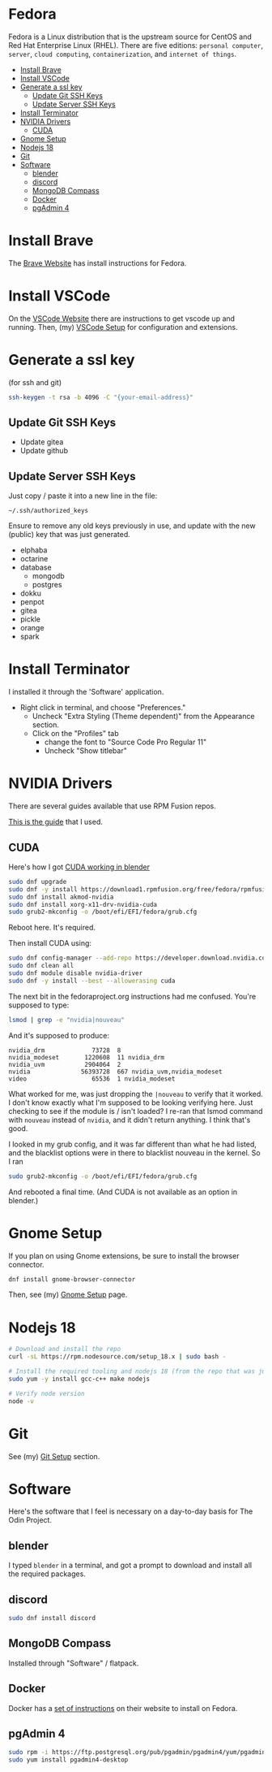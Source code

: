 # Fedora <!-- omit in toc -->

Fedora is a Linux distribution that is the upstream source for CentOS and Red Hat Enterprise Linux (RHEL). There are five editions: `personal computer`, `server`, `cloud computing`, `containerization`, and `internet of things`.

- [Install Brave](#install-brave)
- [Install VSCode](#install-vscode)
- [Generate a ssl key](#generate-a-ssl-key)
  - [Update Git SSH Keys](#update-git-ssh-keys)
  - [Update Server SSH Keys](#update-server-ssh-keys)
- [Install Terminator](#install-terminator)
- [NVIDIA Drivers](#nvidia-drivers)
  - [CUDA](#cuda)
- [Gnome Setup](#gnome-setup)
- [Nodejs 18](#nodejs-18)
- [Git](#git)
- [Software](#software)
  - [blender](#blender)
  - [discord](#discord)
  - [MongoDB Compass](#mongodb-compass)
  - [Docker](#docker)
  - [pgAdmin 4](#pgadmin-4)

# Install Brave

The [Brave Website](https://brave.com/linux/#fedora-centos-streamrhel) has install instructions for Fedora.

# Install VSCode

On the [VSCode Website](https://code.visualstudio.com/docs/setup/linux#_rhel-fedora-and-centos-based-distributions) there are instructions to get vscode up and running. Then, (my) [VSCode Setup](../setup-vscode.md) for configuration and extensions.

# Generate a ssl key

(for ssh and git)

```bash
ssh-keygen -t rsa -b 4096 -C "{your-email-address}"
```

## Update Git SSH Keys

- Update gitea
- Update github

## Update Server SSH Keys

Just copy / paste it into a new line in the file:

```
~/.ssh/authorized_keys
```

Ensure to remove any old keys previously in use, and update with the new (public) key that was just generated.

- elphaba
- octarine
- database
  - mongodb
  - postgres
- dokku
- penpot
- gitea
- pickle
- orange
- spark

# Install Terminator

I installed it through the 'Software' application.

- Right click in terminal, and choose "Preferences."
  - Uncheck "Extra Styling (Theme dependent)" from the Appearance section.
  - Click on the "Profiles" tab
    - change the font to "Source Code Pro Regular 11"
    - Uncheck "Show titlebar"

# NVIDIA Drivers

There are several guides available that use RPM Fusion repos.

[This is the guide](https://phoenixnap.com/kb/fedora-nvidia-drivers) that I used.

## CUDA

Here's how I got [CUDA working in blender](https://discussion.fedoraproject.org/t/nvidia-cuda-is-not-shown-in-blender/75946/5)

```bash
sudo dnf upgrade
sudo dnf -y install https://download1.rpmfusion.org/free/fedora/rpmfusion-free-release-$(rpm -E %fedora).noarch.rpm https://download1.rpmfusion.org/nonfree/fedora/rpmfusion-nonfree-release-$(rpm -E %fedora).noarch.rpm
sudo dnf install akmod-nvidia
sudo dnf install xorg-x11-drv-nvidia-cuda
sudo grub2-mkconfig -o /boot/efi/EFI/fedora/grub.cfg
```

Reboot here. It's required.

Then install CUDA using:

```bash
sudo dnf config-manager --add-repo https://developer.download.nvidia.com/compute/cuda/repos/fedora36/x86_64/cuda-fedora36.repo
sudo dnf clean all
sudo dnf module disable nvidia-driver
sudo dnf -y install --best --allowerasing cuda
```

The next bit in the fedoraproject.org instructions had me confused. You're supposed to type:

```bash
lsmod | grep -e "nvidia|nouveau"
```

And it's supposed to produce:

```
nvidia_drm             73728  8
nvidia_modeset       1220608  11 nvidia_drm
nvidia_uvm           2904064  2
nvidia              56393728  667 nvidia_uvm,nvidia_modeset
video                  65536  1 nvidia_modeset
```

What worked for me, was just dropping the `|nouveau` to verify that it worked. I don't know exactly what I'm supposed to be looking verifying here. Just checking to see if the module is / isn't loaded? I re-ran that lsmod command with `nouveau` instead of `nvidia`, and it didn't return anything. I think that's good.

I looked in my grub config, and it was far different than what he had listed, and the blacklist options were in there to blacklist nouveau in the kernel. So I ran

```bash
sudo grub2-mkconfig -o /boot/efi/EFI/fedora/grub.cfg
```

And rebooted a final time. (And CUDA is not available as an option in blender.)

# Gnome Setup

If you plan on using Gnome extensions, be sure to install the browser connector.

```bash
dnf install gnome-browser-connector
```

Then, see (my) [Gnome Setup](./setup-gnome.md) page.

# Nodejs 18

```bash
# Download and install the repo
curl -sL https://rpm.nodesource.com/setup_18.x | sudo bash -

# Install the required tooling and nodejs 18 (from the repo that was just added)
sudo yum -y install gcc-c++ make nodejs

# Verify node version
node -v
```

# Git

See (my) [Git Setup](./git.md#setup) section.

# Software

Here's the software that I feel is necessary on a day-to-day basis for The Odin Project.

## blender

I typed `blender` in a terminal, and got a prompt to download and install all the required packages.

## discord

```bash
sudo dnf install discord
```

## MongoDB Compass

Installed through "Software" / flatpack.

## Docker

Docker has a [set of instructions](https://docs.docker.com/engine/install/fedora/) on their website to install on Fedora.

## pgAdmin 4

```bash
sudo rpm -i https://ftp.postgresql.org/pub/pgadmin/pgadmin4/yum/pgadmin4-fedora-repo-2-1.noarch.rpm
sudo yum install pgadmin4-desktop
```
